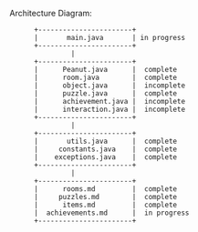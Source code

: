 Architecture Diagram:

          +-----------------------+
          |       main.java       | in progress
          +-----------------------+
                   |
          +-----------------------+
          |      Peanut.java      |  complete
          |      room.java        |  complete
          |      object.java      |  incomplete
          |      puzzle.java      |  complete
          |      achievement.java |  incomplete
          |      interaction.java |  incomplete
          +-----------------------+
                   |
          +-----------------------+
          |       utils.java      |  complete
          |     constants.java    |  complete
          |    exceptions.java    |  complete
          +-----------------------+
                   |
          +-----------------------+
          |      rooms.md         |  complete
          |     puzzles.md        |  complete
          |      items.md         |  complete
          |  achievements.md      |  in progress
          +-----------------------+
